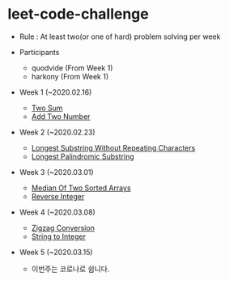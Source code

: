 # leet-code-challenge
- Rule : At least two(or one of hard) problem solving per week

- Participants
  - quodvide (From Week 1)
  - harkony (From Week 1)   
  
- Week 1 (~2020.02.16)
  - [Two Sum](https://leetcode.com/problems/two-sum/)
  - [Add Two Number](https://leetcode.com/problems/add-two-numbers/)

- Week 2 (~2020.02.23)
  - [Longest Substring Without Repeating Characters](https://leetcode.com/problems/longest-substring-without-repeating-characters/)
  - [Longest Palindromic Substring](https://leetcode.com/problems/longest-palindromic-substring/)
 
- Week 3 (~2020.03.01)
  - [Median Of Two Sorted Arrays](https://leetcode.com/problems/median-of-two-sorted-arrays/)
  - [Reverse Integer](https://leetcode.com/problems/reverse-integer/)
 
- Week 4 (~2020.03.08)
  - [Zigzag Conversion](https://leetcode.com/problems/zigzag-conversion/)
  - [String to Integer](https://leetcode.com/problems/string-to-integer-atoi/)
 
- Week 5 (~2020.03.15)
  - 이번주는 코로나로 쉽니다.